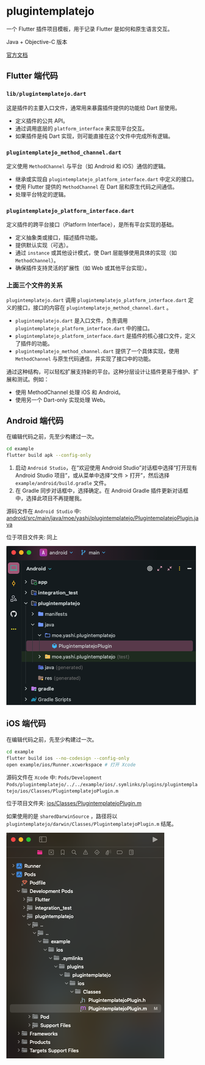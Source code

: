 # plugintemplatejo

一个 Flutter 插件项目模板，用于记录 Flutter 是如何和原生语言交互。

Java + Objective-C 版本

[官方文档](https://docs.flutter.dev/packages-and-plugins/developing-packages#edit-plugin-package)

## Flutter 端代码

### `lib/plugintemplatejo.dart`

这是插件的主要入口文件，通常用来暴露插件提供的功能给 Dart 层使用。

- 定义插件的公共 API。
- 通过调用底层的 `platform_interface` 来实现平台交互。
- 如果插件是纯 Dart 实现，则可能直接在这个文件中完成所有逻辑。

### `plugintemplatejo_method_channel.dart`

定义使用 `MethodChannel` 与平台（如 Android 和 iOS）通信的逻辑。

- 继承或实现自 `plugintemplatejo_platform_interface.dart` 中定义的接口。
- 使用 Flutter 提供的 `MethodChannel` 在 Dart 层和原生代码之间通信。
- 处理平台特定的逻辑。

### `plugintemplatejo_platform_interface.dart`

定义插件的跨平台接口（Platform Interface），是所有平台实现的基础。

- 定义抽象类或接口，描述插件功能。
- 提供默认实现（可选）。
- 通过 `instance` 或其他设计模式，使 Dart 层能够使用具体的实现（如 `MethodChannel`）。
- 确保插件支持灵活的扩展性（如 Web 或其他平台实现）。

### 上面三个文件的关系

`plugintemplatejo.dart` 调用 `plugintemplatejo_platform_interface.dart` 定义的接口，接口的内容在 `plugintemplatejo_method_channel.dart` 。

- `plugintemplatejo.dart` 是入口文件，负责调用 `plugintemplatejo_platform_interface.dart` 中的接口。
- `plugintemplatejo_platform_interface.dart` 是插件的核心接口文件，定义了插件的功能。
- `plugintemplatejo_method_channel.dart` 提供了一个具体实现，使用 `MethodChannel` 与原生代码通信，并实现了接口中的功能。

通过这种结构，可以轻松扩展支持新的平台。这种分层设计让插件更易于维护、扩展和测试。例如：

- 使用 MethodChannel 处理 iOS 和 Android。
- 使用另一个 Dart-only 实现处理 Web。

## Android 端代码

在编辑代码之前，先至少构建过一次。

```sh
cd example
flutter build apk --config-only
```

1. 启动 `Android Studio`，在“欢迎使用 Android Studio”对话框中选择“打开现有 Android Studio 项目”，或从菜单中选择“文件 > 打开”，然后选择 `example/android/build.gradle` 文件。
2. 在 Gradle 同步对话框中，选择确定。在 Android Gradle 插件更新对话框中，选择此项目不再提醒我。

源码文件在 `Android Studio` 中: [android/src/main/java/moe/yashi/plugintemplatejo/PlugintemplatejoPlugin.java](android/src/main/java/moe/yashi/plugintemplatejo/PlugintemplatejoPlugin.java)

位于项目文件夹: 同上

![Android Studio](readme.img/android_src.png)

## iOS 端代码

在编辑代码之前，先至少构建过一次。

```sh
cd example
flutter build ios --no-codesign --config-only
open example/ios/Runner.xcworkspace # 打开 Xcode
```

源码文件在 `Xcode` 中: `Pods/Development Pods/plugintemplatejo/../../example/ios/.symlinks/plugins/plugintemplatejo/ios/Classes/PlugintemplatejoPlugin.m`

位于项目文件夹: [ios/Classes/PlugintemplatejoPlugin.m](ios/Classes/PlugintemplatejoPlugin.m)

如果使用的是 `sharedDarwinSource` ，路径将以 `plugintemplatejo/darwin/Classes/PlugintemplatejoPlugin.m` 结尾。

![Xcode](readme.img/ios_src.png)
